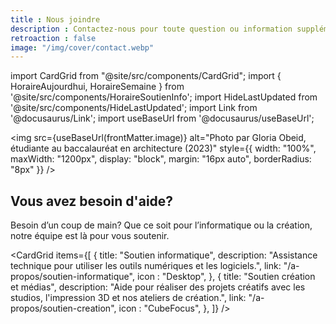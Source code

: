```yaml
---
title : Nous joindre
description : Contactez-nous pour toute question ou information supplémentaire.
retroaction : false
image: "/img/cover/contact.webp"
---
```


import CardGrid from "@site/src/components/CardGrid";
import { HoraireAujourdhui, HoraireSemaine } from '@site/src/components/HoraireSoutienInfo';
import HideLastUpdated from '@site/src/components/HideLastUpdated';
import Link from '@docusaurus/Link';
import useBaseUrl from '@docusaurus/useBaseUrl';

<HideLastUpdated/>

<img 
  src={useBaseUrl(frontMatter.image)} 
  alt="Photo par Gloria Obeid, étudiante au baccalauréat en architecture (2023)"
  style={{
    width: "100%",
    maxWidth: "1200px",
    display: "block",
    margin: "16px auto",
    borderRadius: "8px"
  }} 
/>

## Vous avez besoin d'aide?

Besoin d’un coup de main? Que ce soit pour l’informatique ou la création, notre équipe est là pour vous soutenir.

<CardGrid
  items={[
    {
      title: "Soutien informatique",
      description: "Assistance technique pour utiliser les outils numériques et les logiciels.",
      link: "/a-propos/soutien-informatique",
      icon : "Desktop",
    },
    {
      title: "Soutien création et médias",
      description: "Aide pour réaliser des projets créatifs avec les studios, l'impression 3D et nos ateliers de création.",
      link: "/a-propos/soutien-creation",
      icon : "CubeFocus",
    },
    ]}
/>


